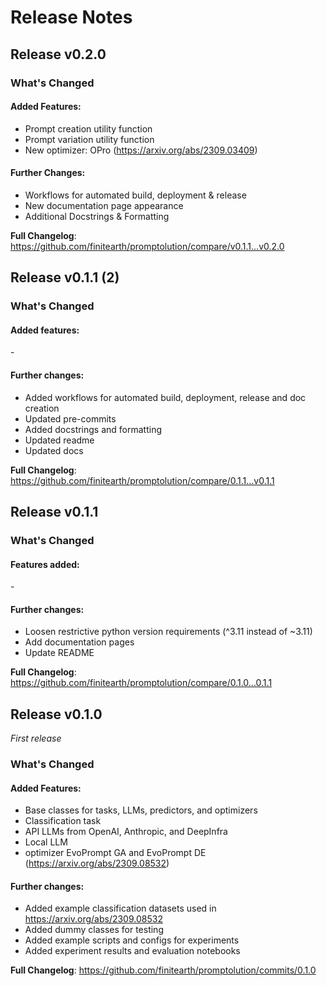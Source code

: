 # Release Notes

## Release v0.2.0

### What's Changed
#### Added Features: 
* Prompt creation utility function
* Prompt variation utility function
* New optimizer: OPro (https://arxiv.org/abs/2309.03409)


#### Further Changes:
* Workflows for automated build, deployment & release
* New documentation page appearance
* Additional Docstrings & Formatting

**Full Changelog**: https://github.com/finitearth/promptolution/compare/v0.1.1...v0.2.0

## Release v0.1.1 (2)

### What's Changed

#### Added features:
\-

#### Further changes:
* Added workflows for automated build, deployment, release and doc creation
* Updated pre-commits
* Added docstrings and formatting
* Updated readme
* Updated docs

**Full Changelog**: https://github.com/finitearth/promptolution/compare/0.1.1...v0.1.1

## Release v0.1.1

### What's Changed

#### Features added:
\-

#### Further changes:
* Loosen restrictive python version requirements (^3.11 instead of ~3.11)
* Add documentation pages
* Update README

**Full Changelog**: https://github.com/finitearth/promptolution/compare/0.1.0...0.1.1

## Release v0.1.0

*First release*

### What's Changed

#### Added Features:
* Base classes for tasks, LLMs, predictors, and optimizers
* Classification task
* API LLMs from OpenAI, Anthropic, and DeepInfra
* Local LLM
* optimizer EvoPrompt GA and EvoPrompt DE (https://arxiv.org/abs/2309.08532)

#### Further changes:
* Added example classification datasets used in https://arxiv.org/abs/2309.08532
* Added dummy classes for testing
* Added example scripts and configs for experiments
* Added experiment results and evaluation notebooks

**Full Changelog**: https://github.com/finitearth/promptolution/commits/0.1.0
